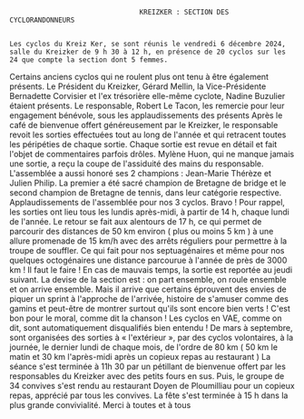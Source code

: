                                     KREIZKER : SECTION DES CYCLORANDONNEURS


	Les cyclos du Kreiz Ker, se sont réunis le vendredi 6 décembre 2024, salle du Kreizker de 9 h 30 à 12 h, en présence de 20 cyclos sur les 24 que compte la section dont 5 femmes.
Certains anciens cyclos qui ne roulent plus ont tenu à être également présents.
	Le Président du Kreizker, Gérard Mellin, la Vice-Présidente Bernadette Corvisier et l'ex trésorière elle-même cyclote, Nadine Buzulier étaient présents.
	Le responsable, Robert Le Tacon, les remercie pour leur engagement bénévole, sous les applaudissements des présents
	Après le café de bienvenue offert généreusement par le Kreizker, le responsable revoit les sorties effectuées tout au long de l'année et qui retracent toutes les péripéties de chaque sortie.
	Chaque sortie est revue en détail et fait l'objet de commentaires parfois drôles.
	Mylène Huon, qui ne manque jamais une sortie, a reçu la coupe de l'assiduité des mains du responsable.
	L'assemblée a aussi honoré ses 2 champions : Jean-Marie Thérèze et Julien Philip. La premier a été sacré champion de Bretagne de bridge et le second champion de Bretagne de tennis, dans leur catégorie respective. Applaudissements de l'assemblée pour nos 3 cyclos. Bravo !
	Pour rappel, les sorties ont lieu tous les lundis après-midi, à partir de 14 h, chaque lundi de l'année. Le retour se fait aux alentours de 17 h, ce qui permet de parcourir des distances de 50 km environ ( plus ou moins 5 km ) à une allure promenade de 15 km/h avec des arrêts réguliers pour permettre à la troupe de souffler.
	Ce qui fait pour nos septuagénaires et même pour nos quelques octogénaires une distance parcourue à l'année de près de 3000 km ! Il faut le faire !
	En cas de mauvais temps, la sortie est reportée au jeudi suivant.
	La devise de la section est : on part ensemble, on roule ensemble et on arrive ensemble. Mais il arrive que certains éprouvent des envies de piquer un sprint à l'approche de l'arrivée, histoire de s'amuser comme des gamins et peut-être de montrer surtout qu'ils sont encore bien verts ! C'est bon pour le moral, comme dit la chanson !
	Les cyclos en VAE, comme on dit, sont automatiquement disqualifiés bien entendu !
	De mars à septembre, sont organisées des sorties à « l'extérieur », par des cyclos volontaires, à la journée, le dernier lundi de chaque mois, de l'ordre de 80 km ( 50 km le matin et 30 km l'après-midi après  un copieux repas au restaurant )
	La séance s'est terminée à 11h 30 par un pétillant de bienvenue offert par les responsables du Kreizker avec des petits fours en sus.
	Puis, le groupe de 34 convives s'est rendu au restaurant Doyen de Ploumilliau pour un copieux repas, apprécié par tous les convives.
	La fête s'est terminée à 15 h dans la plus grande convivialité. Merci à toutes et à tous
	
